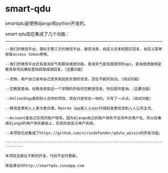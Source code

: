 smart-qdu
=========

smartqdu是使用django和python开发的。


smart qdu现在集成了几个功能：

----------------------------------------------------------------------------------

    --我们的微信平台，类似于第三方的微信平台，接受消息，自定义文本和图文回复，自定义菜单获取access token等等。
    
    --我们的微信平台还有查询天气和期末成绩功能。查询天气是百度提供的api，查询成绩是绑定教务账号后模拟登陆获取成绩回复。（主要功能）
    
    --觅物，用户自己发布自己丢失和拾到东西的信息，还在不断的测试。（测试功能）
    
    --空教室查询。在教务获取这一个学期的所有的空教室信息，然后提供查询。（主要功能）
    
    --OnlineShop是和别人合作的项目，现在只是写在一块的，只写了一点点。（测试功能）
    
    --微信发表到人人青大表白墙，Renren app是人人oauth授权发表状态到人人公共主页。
    
    --Account是自己实现的账户体系，因为django自己的账户体系不支持中文用户名，所以在集成django的用户体系基础上，实现的自定义用户系统。
    
    --本项目已经集成了https://github.com/virusdefender/qdutw_weixin的所有功能。
    
    ------------------------------------------------------------------------------
    
    本项目还是在不断的开发，代码不定时更新。
    
    体验请访问http://smartqdu.sinaapp.com
    
